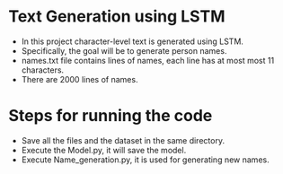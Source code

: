 # Text Generation using LSTM
- In this project character-level text is generated using LSTM. 
- Specifically, the goal will be to generate person names. 
- names.txt file contains lines of names, each line has at most most 11 characters. 
- There are 2000 lines of names.

# Steps for running the code
- Save all the files and the dataset in the same directory.
- Execute the Model.py, it will save the model.
- Execute Name_generation.py, it is used for generating new names.

